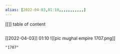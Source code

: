 ```yaml
---
alias: [2022-04-03,01:10,,,,,,,,,,,]
---
```

[[]]
table of content
```toc
```

[[2022-04-03]] 01:10
![[pic mughal empire 1707.png]]
```query
"1707"
```